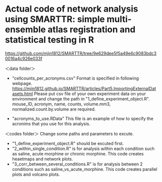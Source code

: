 # Actual code of network analysis using SMARTTR: simple multi-ensemble atlas registration and statistical testing in R
https://github.com/mjin1812/SMARTTR/tree/9e629dee5f5a49e6c9083bdc30016a4c926e033f

＜data folder＞
 - "cellcounts_per_acronyms.csv"
   Format is specified in following webpage.
   https://mjin1812.github.io/SMARTTR/articles/Part5.ImportingExternalDatasets.html
   Please put csv file of your own experiment data on your environment and change the path in "1_define_experiment_object.R". mouse_ID, acronym, name, counts, volume.mm3, normalized.count.by.volume are required.
   
 - "acronyms_to_use.RData"
   This file is an example of how to specify the acronims that you use for this analysis.
   
＜codes folder＞
Change some paths and parameters to excute. 
 - "1_define_experiment_object.R" should be excuted first.
 - "2_within_single_condition.R" is for analysis within each condition such as saline, acute morphine or chronic morphine. This code creates heaetmaps and network plots.
 - "3_corr_between_several_conditions.R" is for analysis between 2 conditions such as saline_vs_acute_morphine. This code creates parallel plots and volcano plots.
